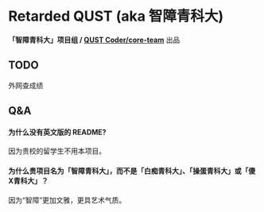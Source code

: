 # Retarded QUST (aka 智障青科大)

**「智障青科大」项目组 / [QUST Coder/core-team](https://github.com/orgs/QUST-Coder/teams/core-team)** 出品

## TODO
外网查成绩

## Q&A
#### 为什么没有英文版的 README?
因为贵校的留学生不用本项目。
#### 为什么贵项目名为「智障青科大」，而不是「白痴青科大」、「操蛋青科大」或「傻X青科大」？
因为“智障”更加文雅，更具艺术气质。
